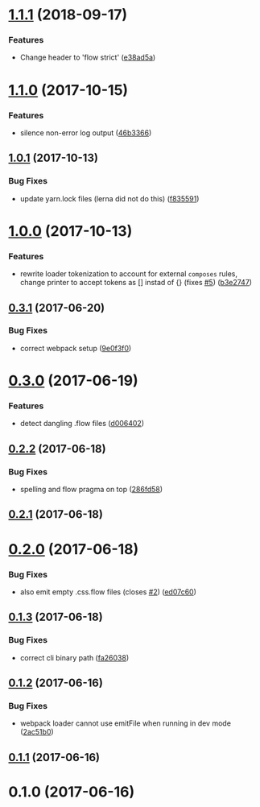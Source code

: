 <a name="1.1.1"></a>
# [1.1.1](https://github.com/skovhus/css-modules-flow-types/compare/v1.1.0...v1.1.1) (2018-09-17)

### Features
* Change header to 'flow strict' ([e38ad5a](https://github.com/skovhus/css-modules-flow-types/commit/e38ad5a))



<a name="1.1.0"></a>
# [1.1.0](https://github.com/skovhus/css-modules-flow-types/compare/v1.0.1...v1.1.0) (2017-10-15)


### Features

* silence non-error log output ([46b3366](https://github.com/skovhus/css-modules-flow-types/commit/46b3366))



<a name="1.0.1"></a>
## [1.0.1](https://github.com/skovhus/css-modules-flow-types/compare/v1.0.0...v1.0.1) (2017-10-13)


### Bug Fixes

* update yarn.lock files (lerna did not do this) ([f835591](https://github.com/skovhus/css-modules-flow-types/commit/f835591))



<a name="1.0.0"></a>
# [1.0.0](https://github.com/skovhus/css-modules-flow-types/compare/v0.3.1...v1.0.0) (2017-10-13)


### Features

* rewrite loader tokenization to account for external `composes` rules, change printer to accept tokens as [] instad of {} (fixes [#5](https://github.com/skovhus/css-modules-flow-types/issues/5)) ([b3e2747](https://github.com/skovhus/css-modules-flow-types/commit/b3e2747))



<a name="0.3.1"></a>
## [0.3.1](https://github.com/skovhus/css-modules-flow-types/compare/v0.3.0...v0.3.1) (2017-06-20)


### Bug Fixes

* correct webpack setup ([9e0f3f0](https://github.com/skovhus/css-modules-flow-types/commit/9e0f3f0))



<a name="0.3.0"></a>
# [0.3.0](https://github.com/skovhus/css-modules-flow-types/compare/v0.2.2...v0.3.0) (2017-06-19)


### Features

* detect dangling .flow files ([d006402](https://github.com/skovhus/css-modules-flow-types/commit/d006402))



<a name="0.2.2"></a>
## [0.2.2](https://github.com/skovhus/css-modules-flow-types/compare/v0.2.1...v0.2.2) (2017-06-18)


### Bug Fixes

* spelling and flow pragma on top ([286fd58](https://github.com/skovhus/css-modules-flow-types/commit/286fd58))



<a name="0.2.1"></a>
## [0.2.1](https://github.com/skovhus/css-modules-flow-types/compare/v0.2.0...v0.2.1) (2017-06-18)



<a name="0.2.0"></a>
# [0.2.0](https://github.com/skovhus/css-modules-flow-types/compare/v0.1.3...v0.2.0) (2017-06-18)


### Bug Fixes

* also emit empty .css.flow files (closes [#2](https://github.com/skovhus/css-modules-flow-types/issues/2)) ([ed07c60](https://github.com/skovhus/css-modules-flow-types/commit/ed07c60))



<a name="0.1.3"></a>
## [0.1.3](https://github.com/skovhus/css-modules-flow-types/compare/v0.1.2...v0.1.3) (2017-06-18)


### Bug Fixes

* correct cli binary path ([fa26038](https://github.com/skovhus/css-modules-flow-types/commit/fa26038))



<a name="0.1.2"></a>
## [0.1.2](https://github.com/skovhus/css-modules-flow-types/compare/v0.1.1...v0.1.2) (2017-06-16)


### Bug Fixes

* webpack loader cannot use emitFile when running in dev mode ([2ac51b0](https://github.com/skovhus/css-modules-flow-types/commit/2ac51b0))



<a name="0.1.1"></a>
## [0.1.1](https://github.com/skovhus/css-modules-flow-types/compare/v0.1.0...v0.1.1) (2017-06-16)



<a name="0.1.0"></a>
# 0.1.0 (2017-06-16)




